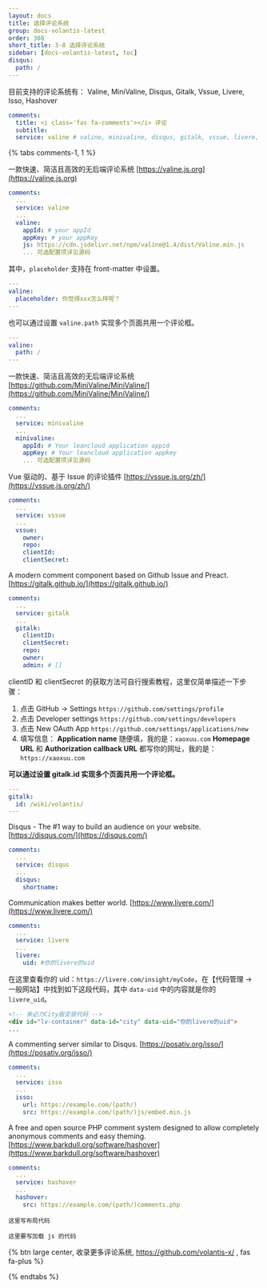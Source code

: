 ```yaml
---
layout: docs
title: 选择评论系统
group: docs-volantis-latest
order: 308
short_title: 3-8 选择评论系统
sidebar: [docs-volantis-latest, toc]
disqus:
  path: /
---
```


目前支持的评论系统有： Valine, MiniValine, Disqus, Gitalk, Vssue, Livere, Isso, Hashover

```yaml blog/_config.volantis.yml
comments:
  title: <i class='fas fa-comments'></i> 评论
  subtitle:
  service: valine # valine, minivaline, disqus, gitalk, vssue, livere, isso, hashover
```

{% tabs comments-1, 1 %}

<!-- tab Valine -->

<i class='fas fa-comment-dots fa-fw'></i> 一款快速、简洁且高效的无后端评论系统
<i class='fas fa-globe fa-fw'></i> [https://valine.js.org](https://valine.js.org)

```yaml blog/_config.volantis.yml
comments:
  ...
  service: valine
  ...
  valine:
    appId: # your appId
    appKey: # your appKey
    js: https://cdn.jsdelivr.net/npm/valine@1.4/dist/Valine.min.js
    ... 可选配置项详见源码
```

其中，`placeholder` 支持在 front-matter 中设置。

```yaml front-matter
---
valine:
  placeholder: 你觉得xxx怎么样呢？
---
```

也可以通过设置 `valine.path` 实现多个页面共用一个评论框。

```yaml front-matter
---
valine:
  path: /
---
```

<!-- endtab -->

<!-- tab MiniValine -->

<i class='fas fa-comment-dots fa-fw'></i> 一款快速、简洁且高效的无后端评论系统
<i class='fas fa-globe fa-fw'></i> [https://github.com/MiniValine/MiniValine/](https://github.com/MiniValine/MiniValine/)

```yaml blog/_config.volantis.yml
comments:
  ...
  service: minivaline
  ...
  minivaline:
    appId: # Your leancloud application appid
    appKey: # Your leancloud application appkey
    ... 可选配置项详见源码
```

<!-- endtab -->

<!-- tab Vssue -->

<i class='fas fa-comment-dots fa-fw'></i> Vue 驱动的、基于 Issue 的评论插件
<i class='fas fa-globe fa-fw'></i> [https://vssue.js.org/zh/](https://vssue.js.org/zh/)

```yaml blog/_config.volantis.yml
comments:
  ...
  service: vssue
  ...
  vssue:
    owner:
    repo:
    clientId:
    clientSecret:
```

<!-- endtab -->

<!-- tab Gitalk -->

<i class='fas fa-comment-dots fa-fw'></i> A modern comment component based on Github Issue and Preact.
<i class='fas fa-globe fa-fw'></i> [https://gitalk.github.io/](https://gitalk.github.io/)

```yaml blog/_config.volantis.yml
comments:
  ...
  service: gitalk
  ...
  gitalk:
    clientID:
    clientSecret:
    repo:
    owner:
    admin: # []
```

clientID 和 clientSecret 的获取方法可自行搜索教程，这里仅简单描述一下步骤：
1. 点击 GitHub -> Settings `https://github.com/settings/profile`
2. 点击 Developer settings `https://github.com/settings/developers`
3. 点击 New OAuth App `https://github.com/settings/applications/new`
4. 填写信息：
**Application name** 随便填，我的是：`xaoxuu.com`
**Homepage URL** 和 **Authorization callback URL** 都写你的网址，我的是：`https://xaoxuu.com`

**可以通过设置 gitalk.id 实现多个页面共用一个评论框。**

```yaml front-matter
---
gitalk:
  id: /wiki/volantis/
---
```

<!-- endtab -->

<!-- tab Disqus -->

<i class='fas fa-comment-dots fa-fw'></i> Disqus - The #1 way to build an audience on your website.
<i class='fas fa-globe fa-fw'></i> [https://disqus.com/](https://disqus.com/)

```yaml blog/_config.volantis.yml
comments:
  ...
  service: disqus
  ...
  disqus:
    shortname:
```

<!-- endtab -->

<!-- tab Livere -->

<i class='fas fa-comment-dots fa-fw'></i> Communication makes better world.
<i class='fas fa-globe fa-fw'></i> [https://www.livere.com/](https://www.livere.com/)

```yaml blog/_config.volantis.yml
comments:
  ...
  service: livere
  ...
  livere:
    uid: #你的livere的uid
```

在这里查看你的 uid：`https://livere.com/insight/myCode`，在【代码管理 -> 一般网站】中找到如下这段代码，其中 `data-uid` 中的内容就是你的 `livere_uid`。

```html
<!-- 来必力City版安装代码 -->
<div id="lv-container" data-id="city" data-uid="你的livere的uid">
...
```

<!-- endtab -->

<!-- tab Isso -->

<i class='fas fa-comment-dots fa-fw'></i> A commenting server similar to Disqus.
<i class='fas fa-globe fa-fw'></i> [https://posativ.org/isso/](https://posativ.org/isso/)

```yaml blog/_config.volantis.yml
comments:
  ...
  service: isso
  ...
  isso:
    url: https://example.com/(path/)
    src: https://example.com/(path/)js/embed.min.js
```

<!-- endtab -->

<!-- tab Hashover -->


<i class='fas fa-comment-dots fa-fw'></i> A free and open source PHP comment system designed to allow completely anonymous comments and easy theming.
<i class='fas fa-globe fa-fw'></i> [https://www.barkdull.org/software/hashover](https://www.barkdull.org/software/hashover)

```yaml blog/_config.volantis.yml
comments:
  ...
  service: hashover
  ...
  hashover:
    src: https://example.com/(path/)comments.php
```

<!-- endtab -->

<!-- tab ... -->


```plain blog/themes/volantis/layout/_third-party/comments/评论系统名称/layout.ejs
这里写布局代码
```

```plain blog/themes/volantis/layout/_third-party/comments/评论系统名称/script.ejs
这里要写加载 js 的代码
```

{% btn large center, 收录更多评论系统, https://github.com/volantis-x/ , fas fa-plus %}

<!-- endtab -->

{% endtabs %}
